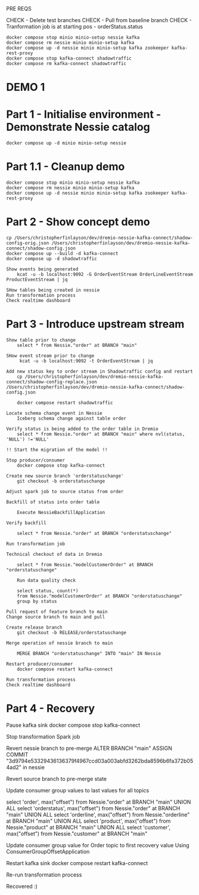 PRE REQS

CHECK - Delete test branches
CHECK - Pull from baseline branch
CHECK - Tranformation job is at starting pos - orderStatus.status

    docker compose stop minio minio-setup nessie kafka
    docker compose rm nessie minio minio-setup kafka
    docker compose up -d nessie minio minio-setup kafka zookeeper kafka-rest-proxy
    docker compose stop kafka-connect shadowtraffic    
    docker compose rm kafka-connect shadowtraffic

# DEMO 1
# Part 1 - Initialise environment - Demonstrate Nessie catalog
    docker compose up -d minio minio-setup nessie

# Part 1.1 - Cleanup demo
    docker compose stop minio minio-setup nessie kafka
    docker compose rm nessie minio minio-setup kafka
    docker compose up -d nessie minio minio-setup kafka zookeeper kafka-rest-proxy

# Part 2 - Show concept demo
    cp /Users/christopherfinlayson/dev/dremio-nessie-kafka-connect/shadow-config-orig.json /Users/christopherfinlayson/dev/dremio-nessie-kafka-connect/shadow-config.json
    docker compose up --build -d kafka-connect
    docker compose up -d shadowtraffic

    Show events being generated
        kcat -u -b localhost:9092 -G OrderEventStream OrderLineEventStream ProductEventStream | jq
    
    SHow tables being created in nessie 
    Run transformation process
    Check realtime dashboard

# Part 3 - Introduce upstream stream

    Show table prior to change
        select * from Nessie."order" at BRANCH "main"

    SHow event stream prior to change
         kcat -u -b localhost:9092 -t OrderEventStream | jq

    Add new status key to order stream in Shadowtraffic config and restart
        cp /Users/christopherfinlayson/dev/dremio-nessie-kafka-connect/shadow-config-replace.json /Users/christopherfinlayson/dev/dremio-nessie-kafka-connect/shadow-config.json
    
        docker compose restart shadowtraffic

    Locate schema change event in Nessie
        Iceberg schema change against table order

    Verify status is being added to the order table in Dremio
        select * from Nessie."order" at BRANCH "main" where nvl(status, 'NULL') !='NULL'

    !! Start the migration of the model !!

    Stop producer/consumer
        docker compose stop kafka-connect
    
    Create new source branch 'orderstatuschange'
        git checkout -b orderstatuschange

    Adjust spark job to source status from order
    
    Backfill of status into order table
        
        Execute NessieBackfillApplication
    
    Verify backfill

        select * from Nessie."order" at BRANCH "orderstatuschange"

    Run transformation job

    Technical checkout of data in Dremio
        
        select * from Nessie."modelCustomerOrder" at BRANCH "orderstatuschange" 

        Run data quality check

        select status, count(*)
        from Nessie."modelCustomerOrder" at BRANCH "orderstatuschange" 
        group by status
    
    Pull request of feature branch to main
    Change source branch to main and pull

    Create release branch
        git checkout -b RELEASE/orderstatuschange

    Merge operation of nessie branch to main

        MERGE BRANCH "orderstatuschange" INTO "main" IN Nessie

    Restart producer/consumer
        docker compose restart kafka-connect

    Run transformation process
    Check realtime dashboard

# Part 4 - Recovery
Pause kafka sink 
    docker compose stop kafka-connect 

Stop transformation Spark job

Revert nessie branch to pre-merge
    ALTER BRANCH "main" ASSIGN COMMIT "3d9794e53329436136379f4967ccd03a003abfd3262bda8596b6fa372b054ad2" in nessie

Revert source branch to pre-merge state

Update consumer group values to last values for all topics

select 'order', max("offset") from Nessie."order" at BRANCH "main"
UNION ALL
select 'orderstatus', max("offset") from Nessie."order" at BRANCH "main"
UNION ALL
select 'orderline', max("offset") from Nessie."orderline" at BRANCH "main"
UNION ALL
select 'product', max("offset") from Nessie."product" at BRANCH "main"
UNION ALL
select 'customer', max("offset") from Nessie."customer" at BRANCH "main"


Update consumer group value for Order topic to first recovery value
    Using ConsumerGroupOffsetApplication

Restart kafka sink
    docker compose restart kafka-connect

Re-run transformation process

Recovered :) 